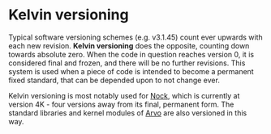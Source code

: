 # Kelvin versioning

Typical software versioning schemes (e.g. v3.1.45) count ever upwards with each new revision. **Kelvin versioning** does the opposite, counting down towards absolute zero. When the code in question reaches version 0, it is considered final and frozen, and there will be no further revisions. This system is used when a piece of code is intended to become a permanent fixed standard, that can be depended upon to not change ever.

Kelvin versioning is most notably used for [Nock](nock), which is currently at version 4K - four versions away from its final, permanent form. The standard libraries and kernel modules of [Arvo](arvo) are also versioned in this way.
